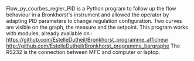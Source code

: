 Flow_py_courbes_regler_PID is a Python program to follow up the flow behaviour in a Bronkhorst's instrument and allowed the operator by adapting PID parameters to change regulation configuration.
Two curves are visible on the graph, the measure and the setpoint.
This program works with modules, already available on :
https://github.com/EstelleDutheil/Bronkhorst_programme_afficheur
http://github.com/EstelleDutheil/Bronkhorst_programme_bargraphe
The RS232 is the connection between MFC and computer or laptop.

